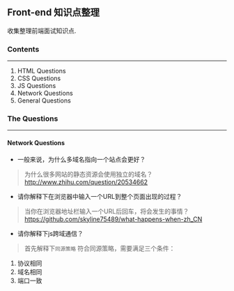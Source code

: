 ## Front-end 知识点整理
收集整理前端面试知识点.

### Contents
***

1. HTML Questions
2. CSS Questions
3. JS Questions
4. Network Questions
5. General Questions

### The Questions
***

#### Network Questions
*   一般来说，为什么多域名指向一个站点会更好？
>   为什么很多网站的静态资源会使用独立的域名？
>   http://www.zhihu.com/question/20534662
*   请你解释下在浏览器中输入一个URL到整个页面出现的过程？
>   当你在浏览器地址栏输入一个URL后回车，将会发生的事情？
>   https://github.com/skyline75489/what-happens-when-zh_CN
*   请你解释下js跨域通信？
>   首先解释下`同源策略`
>   符合同源策略，需要满足三个条件：
1. 协议相同
2. 域名相同
3. 端口一致

